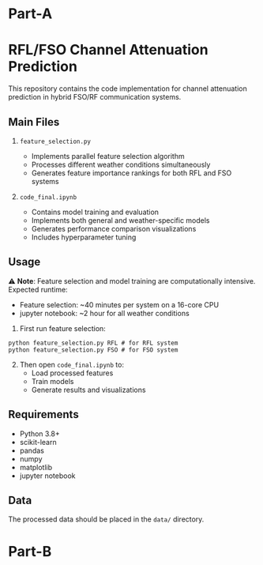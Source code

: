 # Part-A

# RFL/FSO Channel Attenuation Prediction

This repository contains the code implementation for channel attenuation prediction in hybrid FSO/RF communication systems.

## Main Files

1. `feature_selection.py`
   - Implements parallel feature selection algorithm
   - Processes different weather conditions simultaneously
   - Generates feature importance rankings for both RFL and FSO systems

2. `code_final.ipynb`
   - Contains model training and evaluation
   - Implements both general and weather-specific models
   - Generates performance comparison visualizations
   - Includes hyperparameter tuning

## Usage

⚠️ **Note**: Feature selection and model training are computationally intensive. Expected runtime:
- Feature selection: ~40 minutes per system on a 16-core CPU
- jupyter notebook: ~2 hour for all weather conditions


1. First run feature selection:

```shell
python feature_selection.py RFL # for RFL system
python feature_selection.py FSO # for FSO system
```

2. Then open `code_final.ipynb` to:
   - Load processed features
   - Train models
   - Generate results and visualizations

## Requirements
- Python 3.8+
- scikit-learn
- pandas
- numpy
- matplotlib
- jupyter notebook

## Data
The processed data should be placed in the `data/` directory.
# Part-B
